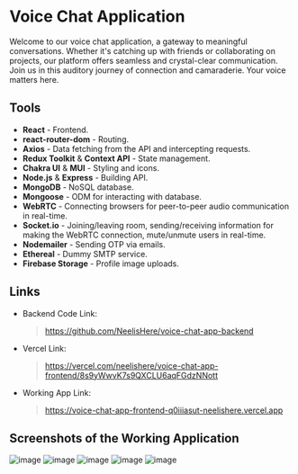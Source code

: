 # Voice Chat Application
Welcome to our voice chat application, a gateway to meaningful conversations. Whether it's catching up with friends or collaborating on projects, our platform offers seamless and crystal-clear communication. Join us in this auditory journey of connection and camaraderie. Your voice matters here.

## Tools
- **React** - Frontend.
- **react-router-dom** - Routing.
- **Axios** - Data fetching from the API and intercepting requests.
- **Redux Toolkit** & **Context API** - State management.
- **Chakra UI** & **MUI** - Styling and icons.
- **Node.js** & **Express**  - Building API.
- **MongoDB** - NoSQL database.
- **Mongoose** - ODM for interacting with database.
- **WebRTC** - Connecting browsers for peer-to-peer audio communication in real-time.
- **Socket.io** - Joining/leaving room, sending/receiving information for making the WebRTC connection, mute/unmute users in real-time.
- **Nodemailer** - Sending OTP via emails.
- **Ethereal** - Dummy SMTP service.
- **Firebase Storage** - Profile image uploads.

## Links
- Backend Code Link:
  > https://github.com/NeelisHere/voice-chat-app-backend
- Vercel Link:
  > https://vercel.com/neelishere/voice-chat-app-frontend/8s9yWwvK7s9QXCLU6aqFGdzNNott
- Working App Link:
  > https://voice-chat-app-frontend-q0iiiasut-neelishere.vercel.app

## Screenshots of the Working Application

![image](https://github.com/NeelisHere/voice-chat-app-frontend/assets/87941703/56649c74-6593-481a-8505-61bd7de07eaf)
![image](https://github.com/NeelisHere/voice-chat-app-frontend/assets/87941703/3954d479-2f71-48fd-b278-a54888d93c4c)
![image](https://github.com/NeelisHere/voice-chat-app-frontend/assets/87941703/47938225-6de4-4bad-910d-335b0c41ad6f)
![image](https://github.com/NeelisHere/voice-chat-app-frontend/assets/87941703/d7d4b62a-600a-4d4a-b7db-2d53273bcf35)
![image](https://github.com/NeelisHere/voice-chat-app-frontend/assets/87941703/59bb2e7b-9a79-4029-a832-8693516f684d)


